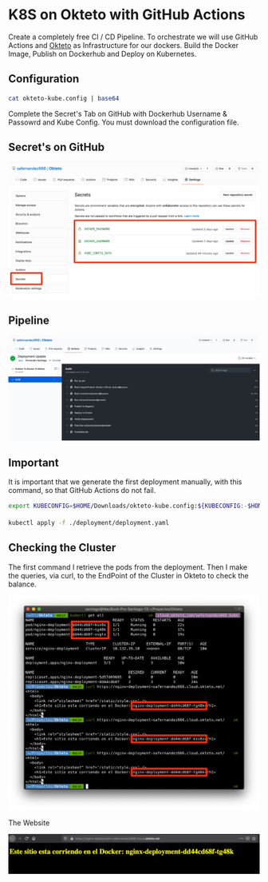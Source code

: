 # K8S on Okteto with GitHub Actions

Create a completely free CI / CD Pipeline. To orchestrate we will use GitHub Actions and [Okteto](okteto.com) as Infrastructure for our dockers. Build the Docker Image, Publish on Dockerhub and Deploy on Kubernetes.

## Configuration 

```bash
cat okteto-kube.config | base64
```
Complete the Secret's Tab on GitHub with Dockerhub Username & Passowrd and Kube Config. You must download the configuration file.

## Secret's on GitHub

<p align="center">
<img src="screenshots/Okteto.jpg" width="600" >
</p>

## Pipeline 

<p align="center">
<img src="screenshots/Actions.jpg" width="600" >
</p>

## Important

It is important that we generate the first deployment manually, with this command, so that GitHub Actions do not fail.

```bash
export KUBECONFIG=$HOME/Downloads/okteto-kube.config:${KUBECONFIG:-$HOME/.kube/config}

kubectl apply -f ./deployment/deployment.yaml
```

## Checking the Cluster

The first command I retrieve the pods from the deployment. Then I make the queries, via curl, to the EndPoint of the Cluster in Okteto to check the balance.

<p align="center">
<img src="screenshots/Kubectl.jpg" width="600" >
</p>

The Website

<p align="center">
<img src="screenshots/Website.png" width="600" >
</p>